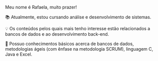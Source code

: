 Meu nome é Rafaela, muito prazer!

📚 Atualmente, estou cursando análise e desenvolvimento de sistemas.

💡 Os conteúdos pelos quais mais tenho interesse estão relacionados a bancos de dados e ao desenvolvimento back-end.

🌱 Possuo conhecimentos básicos acerca de bancos de dados, metodologias ágeis (com ênfase na metodologia SCRUM), linguagem C, Java e Excel.
